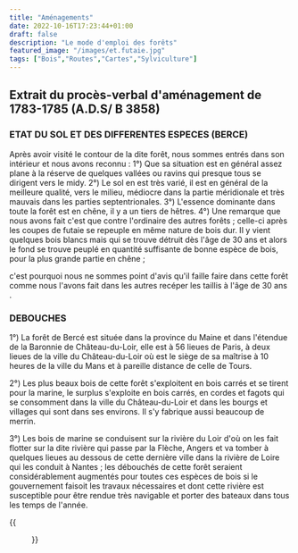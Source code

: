 ```yaml
---
title: "Aménagements"
date: 2022-10-16T17:23:44+01:00
draft: false
description: "Le mode d'emploi des forêts"
featured_image: "/images/et.futaie.jpg"
tags: ["Bois","Routes","Cartes","Sylviculture"]
---
```




##  Extrait du procès-verbal d'aménagement de 1783-1785 (A.D.S/ B 3858)

### ETAT DU SOL ET DES DIFFERENTES ESPECES   (BERCE)

Après avoir visité le contour de la dite forêt, nous sommes entrés
  dans son intérieur et nous avons reconnu :
1°) Que sa situation est en général assez plane à la réserve de quelques
  vallées ou ravins qui presque tous se dirigent vers le midy.
2°) Le sol en est très varié, il est en général de la meilleure qualité, 
  vers le milieu, médiocre dans la partie méridionale et très mauvais 
  dans les parties septentrionales.
3°) L'essence dominante dans toute la forêt est en chêne, 
  il y a un tiers de hêtres.
4°) Une remarque que nous avons fait c'est que contre l'ordinaire
  des autres forêts ; celle-ci après les coupes de futaie se repeuple 
  en même nature de bois dur. II y vient quelques bois blancs mais qui 
  se trouve détruit dès l'âge de 30 ans et alors le fond se trouve peuplé 
  en quantité suffisante de bonne espèce de bois, pour la plus grande partie
  en chêne ;
  
c'est pourquoi nous ne sommes point d'avis qu'il faille faire dans cette forêt 
  comme nous l'avons fait dans les autres recéper les taillis à l'âge de 30 ans .


### DEBOUCHES

1°) La forêt de Bercé est située dans la province du Maine et dans l'étendue de la 
  Baronnie de Château-du-Loir, elle est à 56 lieues de Paris, à deux lieues de la
  ville du Château-du-Loir où est le siège de sa maîtrise à 10 heures de la ville
  du Mans et à pareille distance de celle de Tours.
  
2°) Les plus beaux bois de cette forêt s'exploitent en bois carrés et se tirent 
  pour la marine, le surplus s'exploite en bois carrés, en cordes et fagots qui 
  se consomment dans la ville du Château-du-Loir et dans les bourgs et villages
  qui sont dans ses environs. Il s'y fabrique aussi beaucoup de merrin.
  
3°) Les bois de marine se conduisent sur la rivière du Loir d'où on les fait
  flotter sur la dite rivière qui passe par la Flèche, Angers et va tomber à 
  quelques lieues au dessous de cette dernière ville dans la rivière de Loire 
  qui les conduit à Nantes ; les débouchés de cette forêt seraient considérablement
  augmentés pour toutes ces espèces de bois si le gouvernement faisoit les travaux
  nécessaires et dont cette rivière est susceptible pour être rendue très navigable
  et porter des bateaux dans tous les temps de l'année.
  
{{<figure src="/images/articles/amenagement1860.jpg" title="décret de l'aménagement de 1860">}}
